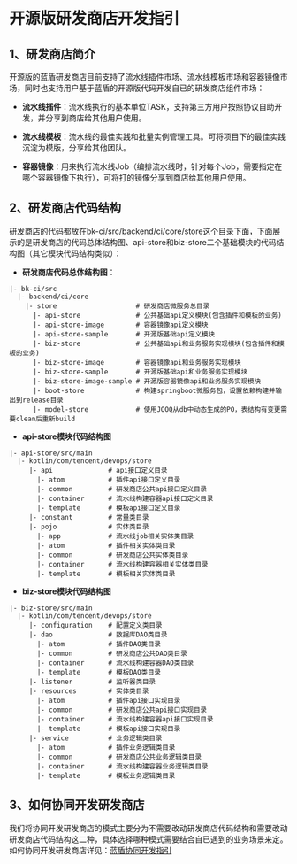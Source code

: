 ​                                                

#                                                                                            开源版研发商店开发指引

## 1、研发商店简介

​       开源版的蓝盾研发商店目前支持了流水线插件市场、流水线模板市场和容器镜像市场，同时也支持用户基于蓝盾的开源版代码开发自已的研发商店组件市场：

- **流水线插件**：流水线执行的基本单位TASK，支持第三方用户按照协议自助开发，并分享到商店给其他用户使用。
- **流水线模板**：流水线的最佳实践和批量实例管理工具。可将项目下的最佳实践沉淀为模版，分享给其他团队。

- **容器镜像**：用来执行流水线Job（编排流水线时，针对每个Job，需要指定在哪个容器镜像下执行），可将打的镜像分享到商店给其他用户使用。



## 2、研发商店代码结构

​        研发商店的代码都放在bk-ci/src/backend/ci/core/store这个目录下面，下面展示的是研发商店的代码总体结构图、api-store和biz-store二个基础模块的代码结构图（其它模块代码结构类似）：

- **研发商店代码总体结构图**：

```
|- bk-ci/src
  |- backend/ci/core
    |- store                    # 研发商店微服务总目录
      |- api-store              # 公共基础api定义模块(包含插件和模板的业务)
      |- api-store-image        # 容器镜像api定义模块
      |- api-store-sample       # 开源版基础api定义模块
      |- biz-store              # 公共基础api和业务服务实现模块(包含插件和模板的业务)
      |- biz-store-image        # 容器镜像api和业务服务实现模块
      |- biz-store-sample       # 开源版基础api和业务服务实现模块
      |- biz-store-image-sample # 开源版容器镜像api和业务服务实现模块
      |- boot-store             # 构建springboot微服务包，设置依赖构建并输出到release目录
      |- model-store            # 使用JOOQ从db中动态生成的PO，表结构有变更需要clean后重新build
```

- **api-store模块代码结构图**

```
|- api-store/src/main
  |- kotlin/com/tencent/devops/store
     |- api              # api接口定义目录
       |- atom           # 插件api接口定义目录
       |- common         # 研发商店公共api接口定义目录
       |- container      # 流水线构建容器api接口定义目录
       |- template       # 模板api接口定义目录
     |- constant         # 常量类目录
     |- pojo             # 实体类目录
       |- app            # 流水线job相关实体类目录
       |- atom           # 插件相关实体类目录
       |- common         # 研发商店公共实体类目录
       |- container      # 流水线构建容器相关实体类目录
       |- template       # 模板相关实体类目录
```

- **biz-store模块代码结构图**

```
|- biz-store/src/main
  |- kotlin/com/tencent/devops/store
     |- configuration    # 配置定义类目录
     |- dao              # 数据库DAO类目录
       |- atom           # 插件DAO类目录
       |- common         # 研发商店公共DAO类目录
       |- container      # 流水线构建容器DAO类目录
       |- template       # 模板DAO类目录
     |- listener         # 监听器类目录
     |- resources        # 实体类目录
       |- atom           # 插件api接口实现目录
       |- common         # 研发商店公共api接口实现目录
       |- container      # 流水线构建容器api接口实现目录
       |- template       # 模板api接口实现目录
     |- service          # 业务逻辑类目录
       |- atom           # 插件业务逻辑类目录
       |- common         # 研发商店公共业务逻辑类目录
       |- container      # 流水线构建容器业务逻辑类目录
       |- template       # 模板业务逻辑类目录   
```



## 3、如何协同开发研发商店

​      我们将协同开发研发商店的模式主要分为不需要改动研发商店代码结构和需要改动研发商店代码结构这二种，具体选择哪种模式需要结合自已遇到的业务场景来定。如何协同开发研发商店详见：[蓝盾协同开发指引](https://github.com/Tencent/bk-ci/blob/master/docs/wiki/collaborative_development_guidelines.md)

